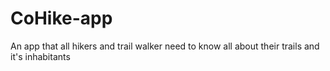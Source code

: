 # CoHike-app
An app that all hikers and trail walker need to know all about their trails and it's inhabitants
